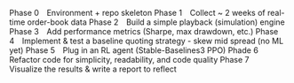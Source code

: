 Phase 0 Environment + repo skeleton
Phase 1 Collect ~ 2 weeks of real-time order-book data
Phase 2 Build a simple playback (simulation) engine
Phase 3 Add performance metrics (Sharpe, max drawdown, etc.)
Phase 4 Implement & test a baseline quoting strategy - skew mid spread (no ML yet)
Phase 5 Plug in an RL agent (Stable-Baselines3 PPO)
Phade 6 Refactor code for simplicity, readability, and code quality
Phase 7 Visualize the results & write a report to reflect
